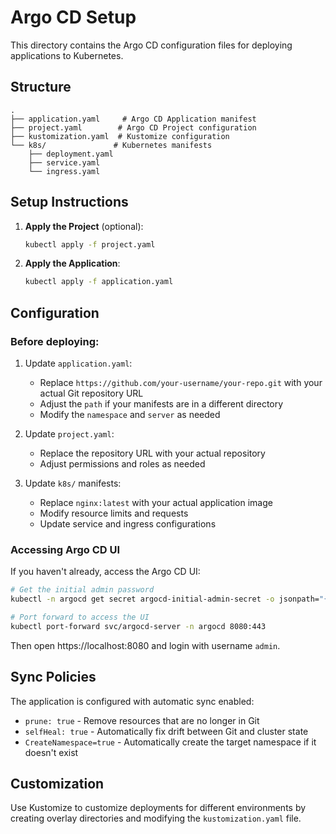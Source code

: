 # Argo CD Setup

This directory contains the Argo CD configuration files for deploying applications to Kubernetes.

## Structure

```
.
├── application.yaml     # Argo CD Application manifest
├── project.yaml        # Argo CD Project configuration
├── kustomization.yaml  # Kustomize configuration
└── k8s/               # Kubernetes manifests
    ├── deployment.yaml
    ├── service.yaml
    └── ingress.yaml
```

## Setup Instructions

1. **Apply the Project** (optional):
   ```bash
   kubectl apply -f project.yaml
   ```

2. **Apply the Application**:
   ```bash
   kubectl apply -f application.yaml
   ```

## Configuration

### Before deploying:

1. Update `application.yaml`:
   - Replace `https://github.com/your-username/your-repo.git` with your actual Git repository URL
   - Adjust the `path` if your manifests are in a different directory
   - Modify the `namespace` and `server` as needed

2. Update `project.yaml`:
   - Replace the repository URL with your actual repository
   - Adjust permissions and roles as needed

3. Update `k8s/` manifests:
   - Replace `nginx:latest` with your actual application image
   - Modify resource limits and requests
   - Update service and ingress configurations

### Accessing Argo CD UI

If you haven't already, access the Argo CD UI:

```bash
# Get the initial admin password
kubectl -n argocd get secret argocd-initial-admin-secret -o jsonpath="{.data.password}" | base64 -d

# Port forward to access the UI
kubectl port-forward svc/argocd-server -n argocd 8080:443
```

Then open https://localhost:8080 and login with username `admin`.

## Sync Policies

The application is configured with automatic sync enabled:
- `prune: true` - Remove resources that are no longer in Git
- `selfHeal: true` - Automatically fix drift between Git and cluster state
- `CreateNamespace=true` - Automatically create the target namespace if it doesn't exist

## Customization

Use Kustomize to customize deployments for different environments by creating overlay directories and modifying the `kustomization.yaml` file.